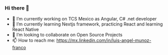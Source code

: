 ### Hi there 👋
- 🔭 I’m currently working on TCS Mexico as Angular, C# .net developer
- 🌱 I’m currently learning Nextjs framework, practicing React and learning React Native
- 👯 I’m looking to collaborate on Open Source Projects
- 📫 How to reach me: https://mx.linkedin.com/in/luis-angel-munoz-franco

<!--
**FenixAlive/FenixAlive** is a ✨ _special_ ✨ repository because its `README.md` (this file) appears on your GitHub profile.

Here are some ideas to get you started:

- 🔭 I’m currently working on ...
- 🌱 I’m currently learning ...
- 👯 I’m looking to collaborate on ...
- 🤔 I’m looking for help with ...
- 💬 Ask me about ...
- 📫 How to reach me: ...
- 😄 Pronouns: ...
- ⚡ Fun fact: ...
-->
